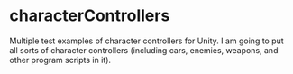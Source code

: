 # characterControllers
Multiple test examples of character controllers for Unity. I am going to put all sorts of character controllers (including cars, enemies, weapons, and other program scripts in it).

